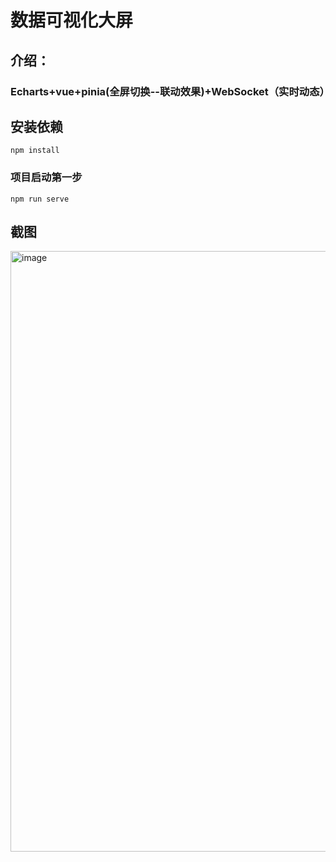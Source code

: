 
# 数据可视化大屏
## 介绍：

### Echarts+vue+pinia(全屏切换--联动效果)+WebSocket（实时动态）

## 安装依赖
```
npm install
```
### 项目启动第一步
```
npm run serve
```
## 截图
<img width="1915" height="961" alt="image" src="https://github.com/user-attachments/assets/a3c07b84-1481-4d08-80b8-feb53402f37f" />


